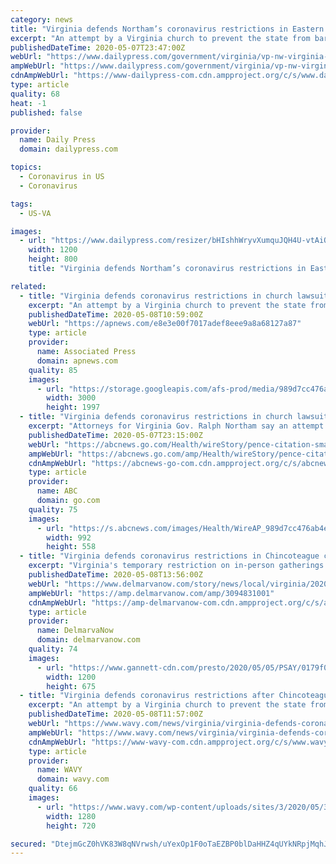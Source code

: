 ```yaml
---
category: news
title: "Virginia defends Northam’s coronavirus restrictions in Eastern Shore church’s lawsuit"
excerpt: "An attempt by a Virginia church to prevent the state from barring gatherings of more than 10 people “would seriously undermine” the state's efforts to deter the spread of the coronavirus, attorneys for Gov."
publishedDateTime: 2020-05-07T23:47:00Z
webUrl: "https://www.dailypress.com/government/virginia/vp-nw-virginia-defends-restrictions-eastern-shore-church-lawsuit-20200507-jy23doxzqncfrgz37nr2ikl4r4-story.html"
ampWebUrl: "https://www.dailypress.com/government/virginia/vp-nw-virginia-defends-restrictions-eastern-shore-church-lawsuit-20200507-jy23doxzqncfrgz37nr2ikl4r4-story.html?outputType=amp"
cdnAmpWebUrl: "https://www-dailypress-com.cdn.ampproject.org/c/s/www.dailypress.com/government/virginia/vp-nw-virginia-defends-restrictions-eastern-shore-church-lawsuit-20200507-jy23doxzqncfrgz37nr2ikl4r4-story.html?outputType=amp"
type: article
quality: 68
heat: -1
published: false

provider:
  name: Daily Press
  domain: dailypress.com

topics:
  - Coronavirus in US
  - Coronavirus

tags:
  - US-VA

images:
  - url: "https://www.dailypress.com/resizer/bHIshhWryvXumquJQH4U-vtAiQI=/1200x0/top/arc-anglerfish-arc2-prod-tronc.s3.amazonaws.com/public/OH5PLTQ3M4KIFRQGE67WLKAJOY.jpg"
    width: 1200
    height: 800
    title: "Virginia defends Northam’s coronavirus restrictions in Eastern Shore church’s lawsuit"

related:
  - title: "Virginia defends coronavirus restrictions in church lawsuit"
    excerpt: "An attempt by a Virginia church to prevent the state from barring gatherings of more than 10 people “would seriously undermine” the state's efforts to deter the spread of"
    publishedDateTime: 2020-05-08T10:59:00Z
    webUrl: "https://apnews.com/e8e3e00f7017adef8eee9a8a68127a87"
    type: article
    provider:
      name: Associated Press
      domain: apnews.com
    quality: 85
    images:
      - url: "https://storage.googleapis.com/afs-prod/media/989d7cc476ab4e5a83081031e8a2710e/3000.jpeg"
        width: 3000
        height: 1997
  - title: "Virginia defends coronavirus restrictions in church lawsuit"
    excerpt: "Attorneys for Virginia Gov. Ralph Northam say an attempt by a Virginia church to prevent the state from barring gatherings of more than 10 people “would seriously undermine” the state’s efforts to det"
    publishedDateTime: 2020-05-07T23:15:00Z
    webUrl: "https://abcnews.go.com/Health/wireStory/pence-citation-small-church-service-pale-70556385"
    ampWebUrl: "https://abcnews.go.com/amp/Health/wireStory/pence-citation-small-church-service-pale-70556385"
    cdnAmpWebUrl: "https://abcnews-go-com.cdn.ampproject.org/c/s/abcnews.go.com/amp/Health/wireStory/pence-citation-small-church-service-pale-70556385"
    type: article
    provider:
      name: ABC
      domain: go.com
    quality: 75
    images:
      - url: "https://s.abcnews.com/images/Health/WireAP_989d7cc476ab4e5a83081031e8a2710e_16x9_992.jpg"
        width: 992
        height: 558
  - title: "Virginia defends coronavirus restrictions in Chincoteague church lawsuit"
    excerpt: "Virginia's temporary restriction on in-person gatherings is a “good-faith, evidence-based” emergency measure, state tells court."
    publishedDateTime: 2020-05-08T13:56:00Z
    webUrl: "https://www.delmarvanow.com/story/news/local/virginia/2020/05/08/virginia-defends-coronavirus-restrictions-chincoteague-church-lawsuit/3094831001/"
    ampWebUrl: "https://amp.delmarvanow.com/amp/3094831001"
    cdnAmpWebUrl: "https://amp-delmarvanow-com.cdn.ampproject.org/c/s/amp.delmarvanow.com/amp/3094831001"
    type: article
    provider:
      name: DelmarvaNow
      domain: delmarvanow.com
    quality: 74
    images:
      - url: "https://www.gannett-cdn.com/presto/2020/05/05/PSAY/0179f0da-254d-493f-a4a1-2661bc6fbe33-_DSC4386.jpg?auto=webp&crop=2061,1159,x0,y550&format=pjpg&width=1200"
        width: 1200
        height: 675
  - title: "Virginia defends coronavirus restrictions after Chincoteague church files federal lawsuit"
    excerpt: "An attempt by a Virginia church to prevent the state from barring gatherings of more than 10 people “would seriously undermine” the state’s efforts to deter the spread"
    publishedDateTime: 2020-05-08T11:57:00Z
    webUrl: "https://www.wavy.com/news/virginia/virginia-defends-coronavirus-restrictions-after-chincoteague-church-files-federal-lawsuit/"
    ampWebUrl: "https://www.wavy.com/news/virginia/virginia-defends-coronavirus-restrictions-after-chincoteague-church-files-federal-lawsuit/amp/"
    cdnAmpWebUrl: "https://www-wavy-com.cdn.ampproject.org/c/s/www.wavy.com/news/virginia/virginia-defends-coronavirus-restrictions-after-chincoteague-church-files-federal-lawsuit/amp/"
    type: article
    provider:
      name: WAVY
      domain: wavy.com
    quality: 66
    images:
      - url: "https://www.wavy.com/wp-content/uploads/sites/3/2020/05/3c69c03534604f0d837e5e90594190cb.jpg?w=1280&h=720&crop=1"
        width: 1280
        height: 720

secured: "DtejmGcZ0hVK83W8qNVrwsh/uYexOp1F0oTaEZBP0blDaHHZ4qUYkNRpjMqhJ+w/yUIFm4SM1ew1PvrBInGhreZuNu5ggi431ZeTXddfTaMgGNu7LZ5m3++kT+K54SYcPE/xf5jBWXcjlB58labnRuLWJlfBEa3I7OZphq1xaCGg+Sb11bQDsqBKOg5erQJNS0T7hYdDrVkV1PBWUbMd0vVuJpDCTvA2HOsE9VdEpHRo2iSJ6VAx5B5KLF7DeCQ5xmewPVErZ16+GppztMygbUHujzke6BHSlz/cZv9nfxLj4wV5ipaZKq/b1AO6KlC7J8k540Xu1Nxh2Z6gSIgIvkPNusK0P44Vp5l5gk7MQV1XJZsylNGcP7jF+hPZ81r2U+m5MU22sRtOiC4IXaIqcfnhufSfuZevsPcJEjVLkAUu4EkJstJluASRzTSyZoh/ZNOK+iWq/Z/7FcCwPjzJOBqzL1Nn5435VdVBHxwiNH0=;pjABxwvwOzKju/3dA8+SLg=="
---
```


